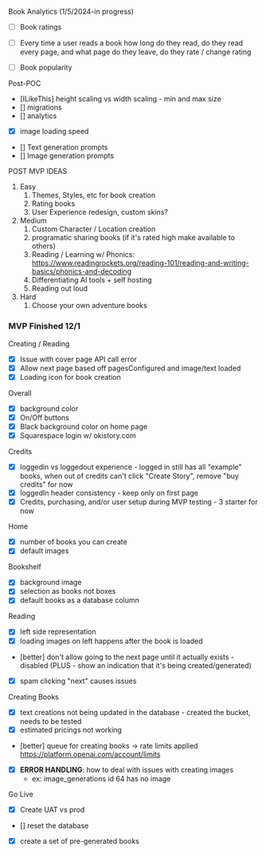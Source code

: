 


Book Analytics (1/5/2024-in progress)
- [ ] Book ratings
- [ ] Every time a user reads a book how long do they read, do they read every page, and what page do they leave, do they rate / change rating
- [ ] Book popularity


Post-POC
- [ILikeThis] height scaling vs width scaling - min and max size
- [] migrations
- [] analytics
- [x] image loading speed
- [] Text generation prompts
- [] Image generation prompts





POST MVP IDEAS
1. Easy
   1. Themes, Styles, etc for book creation
   2. Rating books
   3. User Experience redesign, custom skins?
2. Medium
   1. Custom Character / Location creation
   2. programatic sharing books (if it's rated high make available to others)
   3. Reading / Learning w/ Phonics: https://www.readingrockets.org/reading-101/reading-and-writing-basics/phonics-and-decoding
   4. Differentiating AI tools + self hosting
   5. Reading out loud
3. Hard
   1. Choose your own adventure books





### MVP Finished 12/1

Creating / Reading
- [x] Issue with cover page API call error
- [x] Allow next page based off pagesConfigured and image/text loaded
- [x] Loading icon for book creation

Overall
- [x] background color
- [x] On/Off buttons
- [x] Black background color on home page
- [x] Squarespace login w/ okistory.com

Credits
- [x] loggedin vs loggedout experience - logged in still has all "example" books, when out of credits can't click "Create Story", remove "buy credits" for now
- [x] loggedIn header consistency - keep only on first page
- [x] Credits, purchasing, and/or user setup during MVP testing - 3 starter for now

Home
- [x] number of books you can create
- [x] default images

Bookshelf
- [x] background image
- [x] selection as books not boxes
- [x] default books as a database column

Reading
- [x] left side representation
- [x] loading images on left happens after the book is loaded
- [better] don't allow going to the next page until it actually exists - disabled (PLUS - show an indication that it's being created/generated)
- [x] spam clicking "next" causes issues

Creating Books
- [x] text creations not being updated in the database
      - created the bucket, needs to be tested
- [x] estimated pricings not working
- [better] queue for creating books -> rate limits applied https://platform.openai.com/account/limits
- [x] **ERROR HANDLING**: how to deal with issues with creating images
    - ex: image_generations id 64 has no image

Go Live
- [x] Create UAT vs prod
- [] reset the database
- [x] create a set of pre-generated books